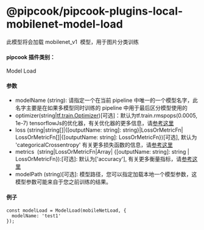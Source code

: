 # @pipcook/pipcook-plugins-local-mobilenet-model-load

此模型将会加载 mobilenet_v1  模型，用于图片分类训练
<a name="klNlr"></a>
#### pipcook 插件类别：
Model Load
<a name="2y4n1"></a>
#### 参数

- modelName (string): 请指定一个在当前 pipeline 中唯一的一个模型名字，此名字主要是在如果多模型同时训练的 pipeline 中用于最后区分模型使用的
- optimizer(string|[tf.train.Optimizer](https://js.tensorflow.org/api/latest/#class:train.Optimizer))[可选]：默认为tf.train.rmspops(0.0005, 1e-7) tensorflowJs的优化器，有关优化器的更多信息，请[参考这里](https://js.tensorflow.org/api/latest/#Training-Optimizers)
- loss (string|string[]|{[outputName: string]: string}|LossOrMetricFn| LossOrMetricFn[]|{[outputName: string]: LossOrMetricFn})[可选], 默认为 'categoricalCrossentropy' 有关更多损失函数的信息，请[参考这里](https://js.tensorflow.org/api/latest/#Training-Losses)
- metrics  (string|LossOrMetricFn|Array| {[outputName: string]: string | LossOrMetricFn}):[可选]: 默认为['accuracy'], 有关更多衡量指标，请[参考这里](https://js.tensorflow.org/api/latest/#Metrics)
- modelPath (string)[可选]: 模型路径，您可以指定加载本地一个模型参数，这模型参数可能来自于您之前训练的结果。


<a name="J1CAM"></a>
#### 例子

```
const modelLoad = ModelLoad(mobileNetLoad, {
  modelName: 'test1'
});
```

